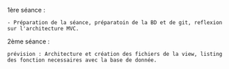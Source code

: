 1ère séance :

    - Préparation de la séance, préparatoin de la BD et de git, reflexion sur l'architecture MVC.

2ème séance : 

    prévision : Architecture et création des fichiers de la view, listing des fonction necessaires avec la base de donnée. 